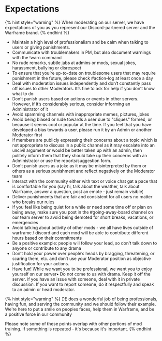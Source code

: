 # Expectations

{% hint style="warning" %}
When moderating on our server, we have expectations of you as you represent our Discord-partnered server and the Warframe brand.
{% endhint %}

* Maintain a high level of professionalism and be calm when talking to users or giving punishments.
* Communicate with troublemakers in PM, but also document warnings with the !warn command
* No rude remarks, subtle jabs at admins or mods, sexual jokes, harassment, bullying or disrespect
* To ensure that you’re up-to-date on troublesome users that may require punishment in the future, please check \#action-log at least once a day
* Deal with moderation issues independently and don’t constantly pass off issues to other Moderators. It’s fine to ask for help if you don’t know what to do
* Don’t punish users based on actions or events in other servers. However, if it’s considerably serious, consider informing an Administrator of it
* Avoid spamming channels with inappropriate memes, pictures, jokes
* Avoid being biased or rude towards a user due to "cliques" formed, or because it seems cool or popular at the time. If you feel that you have developed a bias towards a user, please run it by an Admin or another Moderator first
* If members are publicly expressing their concerns about a topic which is not appropriate to discuss in a public channel as it may escalate into an uncivil argument or would be better taken up with an admin, then politely inform them that they should take up their concerns with an Administrator or use the reports/suggestion form.
* Don’t punish users as a joke as it may be misinterpreted by them or others as a serious punishment and reflect negatively on the Moderator team
* Interact with the community either with text or voice chat gat a pace that is comfortable for you \(say hi, talk about the weather, talk about Warframe, answer a question, post an emote - just remain visible\)
* Deliver punishments that are fair and consistent for all users no matter who breaks our rules
* If you feel like being quiet for a while or need some time off or plan on being away, make sure you post in the \#going-away-board channel on our team server to avoid being demoted for short breaks, vacations, or emergencies
* Avoid talking about activity of other mods - we all have lives outside of warframe / discord and each mod will be able to contribute different hours based on their commitments
* Be a positive example: people will follow your lead, so don't talk down to anyone or contribute to any drama
* Don’t hold your power over people’s heads by bragging, threatening, or scaring them, etc. and don’t use your Moderator position as objective justification for your actions.
* Have fun! While we want you to be professional, we want you to enjoy yourself on our server•    Do not come to us with drama. Keep it off the server. If you have an issue with someone, deal with it in private discussion. If you want to report someone, do it respectfully and speak to an admin or head moderator. 

{% hint style="warning" %}
DE does a wonderful job of being professionals, having fun, and serving the community and we should follow their example. We're here to put a smile on peoples faces, help them in Warframe, and be a positive force in our community

Please note some of these points overlap with other portions of mod training. If something is repeated - it's because it's important.
{% endhint %}




